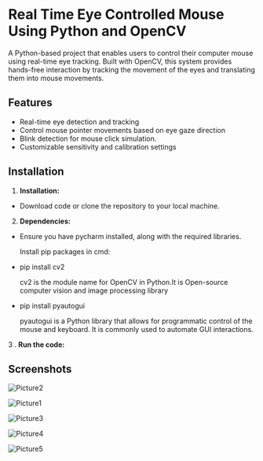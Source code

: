 
# Real Time Eye Controlled Mouse Using Python and OpenCV

A Python-based project that enables users to control their computer mouse using real-time eye tracking. Built with OpenCV, this system provides hands-free interaction by tracking the movement of the eyes and translating them into mouse movements.
## Features

- Real-time eye detection and tracking
- Control mouse pointer movements based on eye gaze direction
- Blink detection for mouse click simulation.
- Customizable sensitivity and calibration settings



## Installation

1. **Installation:**
 - Download code or clone the repository to your local machine.
2.  **Dependencies:**
- Ensure you have pycharm installed, along with the required libraries.

  Install pip packages in cmd:
 
 - pip install cv2

     cv2 is the module name for OpenCV in Python.It is Open-source computer vision and image processing library

 - pip install pyautogui

     pyautogui is a Python library that allows for programmatic control of the mouse and keyboard. It is commonly used to automate GUI interactions.
  
3 . **Run the code:**
    
## Screenshots

![Picture2](https://github.com/user-attachments/assets/9c5aa74b-0271-4625-840c-53cb335e766d)


![Picture1](https://github.com/user-attachments/assets/fe5a4f27-982b-48f1-916c-87596a126e37)


![Picture3](https://github.com/user-attachments/assets/af4e79fc-64e2-4f24-a3e2-20207bda7bf5)


![Picture4](https://github.com/user-attachments/assets/85cc09fc-c288-4bb3-ae53-7e6210c3f863)


![Picture5](https://github.com/user-attachments/assets/ce07c205-47d2-453d-9726-1f40b0d8e239)

